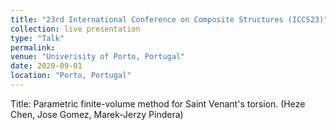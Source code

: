 ```yaml
---
title: "23rd International Conference on Composite Structures (ICCS23)"
collection: live presentation
type: "Talk"
permalink: 
venue: "Univerisity of Porto, Portugal"
date: 2020-09-01
location: "Porto, Portugal"
---
```


Title: Parametric finite-volume method for Saint Venant's torsion. (Heze Chen, Jose Gomez, Marek-Jerzy Pindera)
